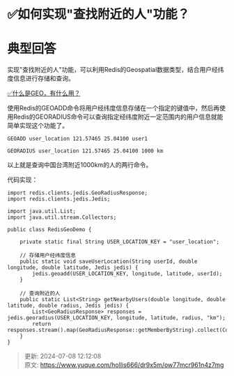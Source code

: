 # ✅如何实现"查找附近的人"功能？

# 典型回答


实现"查找附近的人"功能，可以利用Redis的Geospatial数据类型，结合用户经纬度信息进行存储和查询。



[✅什么是GEO，有什么用？](https://www.yuque.com/hollis666/dr9x5m/szth63)



使用Redis的GEOADD命令将用户经纬度信息存储在一个指定的键值中，然后再使用Redis的GEORADIUS命令可以查询指定经纬度附近一定范围内的用户信息就能简单实现这个功能了。



```plain
GEOADD user_location 121.57465 25.04100 user1

GEORADIUS user_location 121.57465 25.04100 1000 km
```



以上就是查询中国台湾附近1000km的人的两行命令。



代码实现：



```plain
import redis.clients.jedis.GeoRadiusResponse;
import redis.clients.jedis.Jedis;

import java.util.List;
import java.util.stream.Collectors;

public class RedisGeoDemo {

    private static final String USER_LOCATION_KEY = "user_location";

    // 存储用户经纬度信息
    public static void saveUserLocation(String userId, double longitude, double latitude, Jedis jedis) {
        jedis.geoadd(USER_LOCATION_KEY, longitude, latitude, userId);
    }

    // 查询附近的人
    public static List<String> getNearbyUsers(double longitude, double latitude, double radius, Jedis jedis) {
        List<GeoRadiusResponse> responses = jedis.georadius(USER_LOCATION_KEY, longitude, latitude, radius, "km");
        return responses.stream().map(GeoRadiusResponse::getMemberByString).collect(Collectors.toList());
    }
}

```



> 更新: 2024-07-08 12:12:08  
> 原文: <https://www.yuque.com/hollis666/dr9x5m/ow77mcr961n4z7mg>